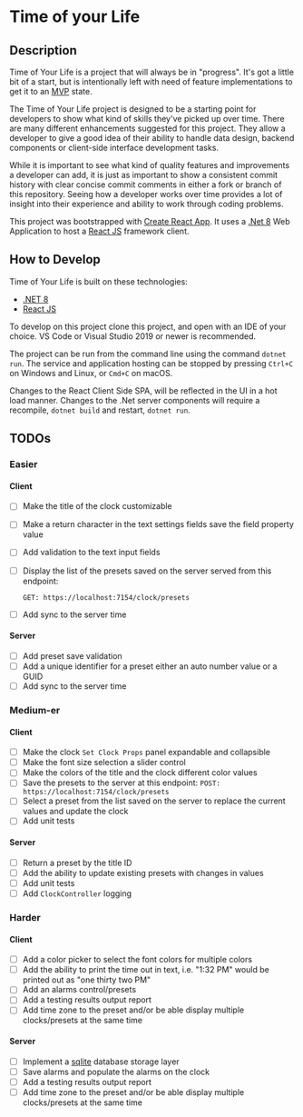 # Time of your Life

## Description

Time of Your Life is a project that will always be in "progress".  It's got a little bit of a start, but is intentionally left with need of feature implementations to get it to an [MVP] state.

The Time of Your Life project is designed to be a starting point for developers to show what kind of skills they've picked up over time.  There are many different enhancements suggested for this project.  They allow a developer to give a good idea of their ability to handle data design, backend components or client-side interface development tasks.

While it is important to see what kind of quality features and improvements a developer can add,  it is just as important to show a consistent commit history with clear concise commit comments in either a fork or branch of this repository. Seeing how a developer works over time provides a lot of insight into their experience and ability to work through coding problems.

This project was bootstrapped with [Create React App].  It uses a [.Net 8] Web Application to host a [React JS] framework client.

## How to Develop

Time of Your Life is built on these technologies:

- [.NET 8]
- [React JS]

To develop on this project clone this project, and open with an IDE of your choice. VS Code or Visual Studio 2019 or newer is recommended.

The project can be run from the command line using the command `dotnet run`.  The service and application hosting can be stopped by pressing `Ctrl+C` on Windows and Linux, or `Cmd+C` on macOS.

Changes to the React Client Side SPA, will be reflected in the UI in a hot load manner. Changes to the .Net server components will require a recompile, `dotnet build` and restart, `dotnet run`.

## TODOs

### Easier

#### Client

- [ ] Make the title of the clock customizable

- [ ] Make a return character in the text settings fields save the field property value

- [ ] Add validation to the text input fields

- [ ] Display the list of the presets saved on the server served from this endpoint:

  `GET: https://localhost:7154/clock/presets`

- [ ] Add sync to the server time

#### Server

- [ ] Add preset save validation
- [ ] Add a unique identifier for a preset either an auto number value or a GUID
- [ ] Add sync to the server time

### Medium-er

#### Client

- [ ] Make the clock `Set Clock Props` panel expandable and collapsible
- [ ] Make the font size selection a slider control
- [ ] Make the colors of the title and the clock different color values
- [ ] Save the presets to the server at this endpoint:
  `POST: https://localhost:7154/clock/presets`
- [ ] Select a preset from the list saved on the server to replace the current values and update the clock
- [ ] Add unit tests

#### Server

- [ ] Return a preset by the title ID
- [ ] Add the ability to update existing presets with changes in values
- [ ] Add unit tests
- [ ] Add `ClockController` logging

### Harder

#### Client

- [ ] Add a color picker to select the font colors for multiple colors
- [ ] Add the ability to print the time out in text, i.e. "1:32 PM" would be printed out as "one thirty two PM"
- [ ] Add an alarms control/presets
- [ ] Add a testing results output report
- [ ] Add time zone to the preset and/or be able display multiple clocks/presets at the same time

#### Server

- [ ] Implement a [sqlite] database storage layer
- [ ] Save alarms and populate the alarms on the clock
- [ ] Add a testing results output report
- [ ] Add time zone to the preset and/or be able display multiple clocks/presets at the same time

<!-- links -->

[Create React App]: https://github.com/facebookincubator/create-react-app "Create React App"
[MVP]: https://www.agilealliance.org/glossary/mvp/ "AGILE GLOSSARY: Minimum Viable Product (MVP)"
[sqlite]: https://www.sqlite.org/index.html "What Is SQLite"
[.NET 8]: https://dotnet.microsoft.com/en-us/download "Download .NET"
[React JS]: https://react.dev/ "React: The library for web and native user interfaces"
